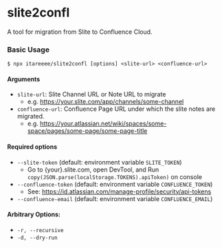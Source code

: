 # slite2confl

A tool for migration from Slite to Confluence Cloud.

### Basic Usage

```
$ npx itareeee/slite2confl [options] <slite-url> <confluence-url>
```

#### Arguments
- `slite-url`: Slite Channel URL or Note URL to migrate
  - e.g. https://your.slite.com/app/channels/some-channel
- `confluence-url`: Confluence Page URL under which the slite notes are migrated.
  - e.g. https://your.atlassian.net/wiki/spaces/some-space/pages/some-page/some-page-title

#### Required options
- `--slite-token` (default: environment variable `SLITE_TOKEN`)
  - Go to {your}.slite.com, open DevTool, and Run `copy(JSON.parse(localStorage.TOKENS).apiToken)` on console
- `--confluence-token` (default: environment variable `CONFLUENCE_TOKEN`)
  - See: https://id.atlassian.com/manage-profile/security/api-tokens
- `--confluence-email` (default: environment variable `CONFLUENCE_EMAIL`)

#### Arbitrary Options:
- `-r, --recursive`
- `-d, --dry-run`
